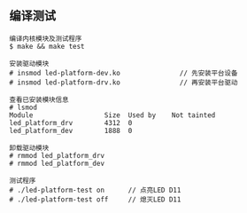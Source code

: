 ## 编译测试

```
编译内核模块及测试程序
$ make && make test

安装驱动模块
# insmod led-platform-dev.ko               // 先安装平台设备
# insmod led-platform-drv.ko               // 再安装平台驱动

查看已安装模块信息
# lsmod
Module                  Size  Used by    Not tainted
led_platform_drv        4312  0
led_platform_dev        1888  0

卸载驱动模块
# rmmod led_platform_drv
# rmmod led_platform_dev

测试程序
# ./led-platform-test on      // 点亮LED D11
# ./led-platform-test off     // 熄灭LED D11
```
                                                                                

